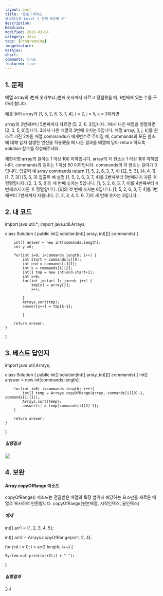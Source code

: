```yaml
---
layout: post
title: "프로그래머스     
코딩테스트 Level 1 문제 K번째 수"
description:
headline:
modified: 2020-03-04
category: Java
tags: [Programming]
imagefeature:
mathjax:
chart:
comments: true
featured: true
---
```



## 1. 문제
배열 array의 i번째 숫자부터 j번째 숫자까지 자르고 정렬했을 때, k번째에 있는 수를 구하려 합니다.

예를 들어 array가 [1, 5, 2, 6, 3, 7, 4], i = 2, j = 5, k = 3이라면

array의 2번째부터 5번째까지 자르면 [5, 2, 6, 3]입니다.
1에서 나온 배열을 정렬하면 [2, 3, 5, 6]입니다.
2에서 나온 배열의 3번째 숫자는 5입니다.
배열 array, [i, j, k]를 원소로 가진 2차원 배열 commands가 매개변수로 주어질 때, commands의 모든 원소에 대해 앞서 설명한 연산을 적용했을 때 나온 결과를 배열에 담아 return 하도록 solution 함수를 작성해주세요.

제한사항
array의 길이는 1 이상 100 이하입니다.
array의 각 원소는 1 이상 100 이하입니다.
commands의 길이는 1 이상 50 이하입니다.
commands의 각 원소는 길이가 3입니다.
입출력 예
array	commands	return
[1, 5, 2, 6, 3, 7, 4]	[[2, 5, 3], [4, 4, 1], [1, 7, 3]]	[5, 6, 3]
입출력 예 설명
[1, 5, 2, 6, 3, 7, 4]를 2번째부터 5번째까지 자른 후 정렬합니다. [2, 3, 5, 6]의 세 번째 숫자는 5입니다.
[1, 5, 2, 6, 3, 7, 4]를 4번째부터 4번째까지 자른 후 정렬합니다. [6]의 첫 번째 숫자는 6입니다.
[1, 5, 2, 6, 3, 7, 4]를 1번째부터 7번째까지 자릅니다. [1, 2, 3, 4, 5, 6, 7]의 세 번째 숫자는 3입니다.


## 2. 내 코드 




import java.util.*;
import java.util.Arrays;

class Solution {
    public int[] solution(int[] array, int[][] commands) {

        int[] answer = new int[commands.length];
        int y =0;
     
        for(int i=0; i<commands.length; i++) {
            int start = commands[i][0];
            int end = commands[i][1];
            int k = commands[i][2];
            int[] tmp = new int[end-start+1]; 
            int x=0;
            for(int j=start-1; j<end; j++) {
                tmp[x] = array[j];
                x++;

            }
            Arrays.sort(tmp);
            answer[y++] = tmp[k-1];
        
            }
        
        return answer;
    }
}


## 3. 베스트 답안지





import java.util.Arrays;


class Solution {
    public int[] solution(int[] array, int[][] commands) {
        int[] answer = new int[commands.length];

        for(int i=0; i<commands.length; i++){
            int[] temp = Arrays.copyOfRange(array, commands[i][0]-1, commands[i][1]);
            Arrays.sort(temp);
            answer[i] = temp[commands[i][2]-1];
        }

        return answer;
    }
}





##### 실행결과
<img src="{{ site.url }}/images/Kpic1.jpg">  





## 4. 보완
#### Array.copyOfRange 매소드
copyOfRange() 메소드는 전달받은 배열의 특정 범위에 해당하는 요소만을 새로운 배열로 복사하여 반환합니다.
copyOfRange(원본배열, 시작인덱스, 끝인덱스)
##### 예제
int[] arr1 = {1, 2, 3, 4, 5};

int[] arr2 = Arrays.copyOfRange(arr1, 2, 4);

for (int i = 0; i < arr2.length; i++) {

    System.out.print(arr2[i] + " ");

}

##### 실행결과
3 4
